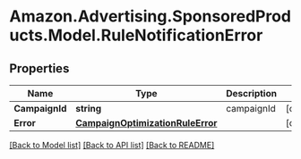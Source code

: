 # Amazon.Advertising.SponsoredProducts.Model.RuleNotificationError

## Properties

Name | Type | Description | Notes
------------ | ------------- | ------------- | -------------
**CampaignId** | **string** | campaignId | [optional] 
**Error** | [**CampaignOptimizationRuleError**](CampaignOptimizationRuleError.md) |  | [optional] 

[[Back to Model list]](../README.md#documentation-for-models) [[Back to API list]](../README.md#documentation-for-api-endpoints) [[Back to README]](../README.md)

